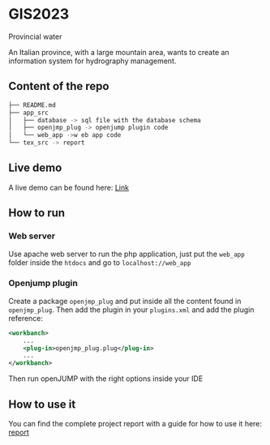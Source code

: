 
# GIS2023
Provincial water

An Italian province, with a large mountain area, wants to create an information system for hydrography management.

## Content of the repo
```bash
├── README.md
├── app_src
│   ├── database -> sql file with the database schema
│   ├── openjmp_plug -> openjump plugin code
│   └── web_app ->w eb app code
└── tex_src -> report 
```

## Live demo

A live demo can be found here:
[Link](https://gis2023.bitsei.it)

## How to run

### Web server 

Use apache web server to run the php application, just put the `web_app` folder inside the `htdocs` and go to `localhost://web_app`

### Openjump plugin

Create a package `openjmp_plug` and put inside all the content found in `openjmp_plug`.
Then add the plugin in your `plugins.xml` and add the plugin reference:
```xml 
<workbanch>
    ...
    <plug-in>openjmp_plug.plug</plug-in>
    ...
</workbanch>
```
Then run openJUMP with the right options inside your IDE

## How to use it

You can find the complete project report with a guide for how to use it here: [report](tex_src/main.pdf)

